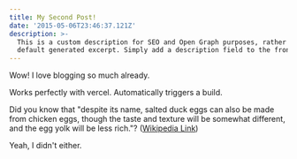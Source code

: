 ```yaml
---
title: My Second Post!
date: '2015-05-06T23:46:37.121Z'
description: >-
  This is a custom description for SEO and Open Graph purposes, rather than the
  default generated excerpt. Simply add a description field to the frontmatter.
---
```


Wow! I love blogging so much already.

Works perfectly with vercel. Automatically triggers a build.

Did you know that "despite its name, salted duck eggs can also be made from
chicken eggs, though the taste and texture will be somewhat different, and the
egg yolk will be less rich."?
([Wikipedia Link](https://en.wikipedia.org/wiki/Salted_duck_egg))

Yeah, I didn't either.

